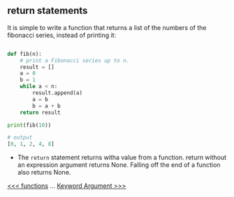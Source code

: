 
## return statements


It is simple to write a function that returns a list of the numbers of the fibonacci series, instead of printing it:

```python

def fib(n):
    # print a Fibonacci series up to n.
    result = []
    a = 0
    b = 1
    while a < n:
        result.append(a)
        a = b
        b = a + b 
    return result

print(fib(10))

# output
[0, 1, 2, 4, 8]
```

- The `return` statement returns witha value from a function. return without an expression argument returns None. Falling off the end of a function also returns None.

[<<< functions](101-functions.md) ... [Keyword Argument >>>](103-default-arguments.md)
